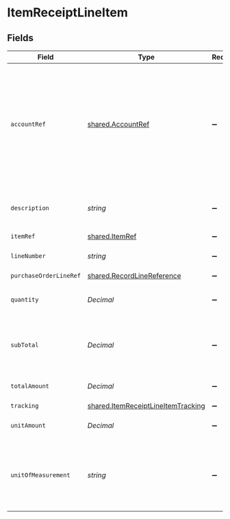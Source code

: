 # ItemReceiptLineItem


## Fields

| Field                                                                                                                                                 | Type                                                                                                                                                  | Required                                                                                                                                              | Description                                                                                                                                           |
| ----------------------------------------------------------------------------------------------------------------------------------------------------- | ----------------------------------------------------------------------------------------------------------------------------------------------------- | ----------------------------------------------------------------------------------------------------------------------------------------------------- | ----------------------------------------------------------------------------------------------------------------------------------------------------- |
| `accountRef`                                                                                                                                          | [shared.AccountRef](../../../sdk/models/shared/accountref.md)                                                                                         | :heavy_minus_sign:                                                                                                                                    | Data types that reference an account, for example bill and invoice line items, use an accountRef that includes the ID and name of the linked account. |
| `description`                                                                                                                                         | *string*                                                                                                                                              | :heavy_minus_sign:                                                                                                                                    | Friendly name of the item or services received.                                                                                                       |
| `itemRef`                                                                                                                                             | [shared.ItemRef](../../../sdk/models/shared/itemref.md)                                                                                               | :heavy_minus_sign:                                                                                                                                    | N/A                                                                                                                                                   |
| `lineNumber`                                                                                                                                          | *string*                                                                                                                                              | :heavy_minus_sign:                                                                                                                                    | The item receipt line's number.                                                                                                                       |
| `purchaseOrderLineRef`                                                                                                                                | [shared.RecordLineReference](../../../sdk/models/shared/recordlinereference.md)                                                                       | :heavy_minus_sign:                                                                                                                                    | N/A                                                                                                                                                   |
| `quantity`                                                                                                                                            | *Decimal*                                                                                                                                             | :heavy_minus_sign:                                                                                                                                    | Number of units of item or services received.                                                                                                         |
| `subTotal`                                                                                                                                            | *Decimal*                                                                                                                                             | :heavy_minus_sign:                                                                                                                                    | Amount of the line, inclusive of discounts but exclusive of tax.                                                                                      |
| `totalAmount`                                                                                                                                         | *Decimal*                                                                                                                                             | :heavy_minus_sign:                                                                                                                                    | Total amount of the line, including tax.                                                                                                              |
| `tracking`                                                                                                                                            | [shared.ItemReceiptLineItemTracking](../../../sdk/models/shared/itemreceiptlineitemtracking.md)                                                       | :heavy_minus_sign:                                                                                                                                    | N/A                                                                                                                                                   |
| `unitAmount`                                                                                                                                          | *Decimal*                                                                                                                                             | :heavy_minus_sign:                                                                                                                                    | Price of each unit of item or services.                                                                                                               |
| `unitOfMeasurement`                                                                                                                                   | *string*                                                                                                                                              | :heavy_minus_sign:                                                                                                                                    | The measurement which defines a unit for this item (e.g. 'kilogram', 'litre').                                                                        |